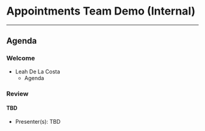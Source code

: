# Appointments Team Demo (Internal) 

---

## Agenda

### Welcome

- Leah De La Costa
  - Agenda

### Review 

#### TBD
  - Presenter(s): TBD

